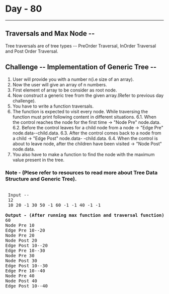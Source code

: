  # Day - 80
---
## Traversals and Max Node  --
Tree traversals are of tree types  -- PreOrder Traversal, InOrder Traversal and Post Order Traversal.

## Challenge -- Implementation of Generic Tree -- 
1. User will provide you with a number n(i.e size of an array).
2. Now the user will give an array of n numbers.
3. First element of array to be consider as root node.
4. Now construct a generic tree from the given array.(Refer to previous day challenge).
5. You have to write a function traversals.
6. The function is expected to visit every node. While traversing the function must  print following content in different situations.
   6.1. When the control reaches the node for the first time -> "Node Pre" node.data.
   6.2. Before the control leaves for a child node from a node -> "Edge Pre" 
   node.data--child.data.
   6.3. After the control comes back to a node from a child -> "Edge Post" node.data- 
   -child.data.
    6.4. When the control is about to leave node, after the children have been visited 
    -> "Node Post" node.data.
7. You also have to make a function to find the node with the maximum value present in the tree.
### Note - (Plese refer to resources to read more about Tree Data Structure and Generic Tree).


<pre> 
 Input -- 
 12
 10 20 -1 30 50 -1 60 -1 -1 40 -1 -1   

<b>Output - (After running max function and traversal function)</b> 
60
Node Pre 10
Edge Pre 10--20
Node Pre 20
Node Post 20
Edge Post 10--20
Edge Pre 10--30
Node Pre 30
Node Post 30
Edge Post 10--30
Edge Pre 10--40
Node Pre 40
Node Post 40
Edge Post 10--40
</pre>